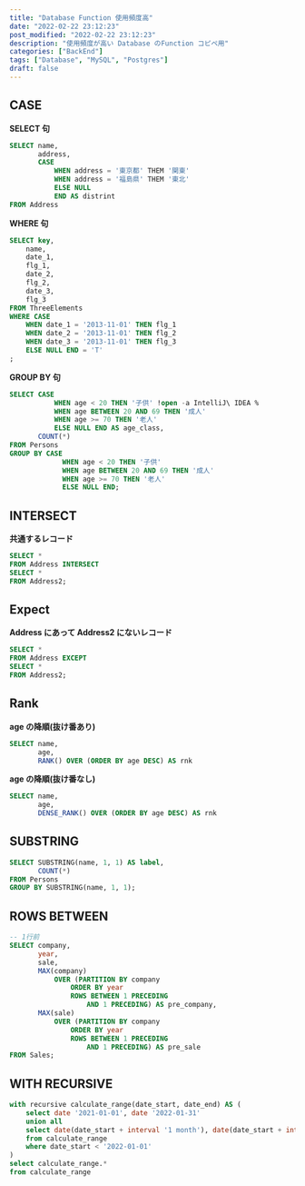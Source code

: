 ```yaml
---
title: "Database Function 使用頻度高"
date: "2022-02-22 23:12:23"
post_modified: "2022-02-22 23:12:23"
description: "使用頻度が高い Database のFunction コピペ用"
categories: ["BackEnd"]
tags: ["Database", "MySQL", "Postgres"]
draft: false
---
```


## CASE

**SELECT 句**

```sql
SELECT name,
       address,
       CASE
           WHEN address = '東京都' THEM '関東'
           WHEN address = '福島県' THEM '東北'
           ELSE NULL
           END AS distrint
FROM Address
```

**WHERE 句**

```sql
SELECT key,
    name,
    date_1,
    flg_1,
    date_2,
    flg_2,
    date_3,
    flg_3
FROM ThreeElements
WHERE CASE
    WHEN date_1 = '2013-11-01' THEN flg_1
    WHEN date_2 = '2013-11-01' THEN flg_2
    WHEN date_3 = '2013-11-01' THEN flg_3
    ELSE NULL END = 'T'
;
```

**GROUP BY 句**

```sql
SELECT CASE
           WHEN age < 20 THEN '子供' !open -a IntelliJ\ IDEA %
           WHEN age BETWEEN 20 AND 69 THEN '成人'
           WHEN age >= 70 THEN '老人'
           ELSE NULL END AS age_class,
       COUNT(*)
FROM Persons
GROUP BY CASE
             WHEN age < 20 THEN '子供'
             WHEN age BETWEEN 20 AND 69 THEN '成人'
             WHEN age >= 70 THEN '老人'
             ELSE NULL END;
```

## INTERSECT

**共通するレコード**

```sql
SELECT *
FROM Address INTERSECT
SELECT *
FROM Address2;
```

## Expect

**Address にあって Address2 にないレコード**

```sql
SELECT *
FROM Address EXCEPT
SELECT *
FROM Address2;
```

## Rank

**age の降順(抜け番あり)**

```sql
SELECT name,
       age,
       RANK() OVER (ORDER BY age DESC) AS rnk
```

**age の降順(抜け番なし)**

```sql
SELECT name,
       age,
       DENSE_RANK() OVER (ORDER BY age DESC) AS rnk
```

## SUBSTRING

```sql
SELECT SUBSTRING(name, 1, 1) AS label,
       COUNT(*)
FROM Persons
GROUP BY SUBSTRING(name, 1, 1);
```

## ROWS BETWEEN

```sql
-- 1行前
SELECT company,
       year,
       sale,
       MAX(company)
           OVER (PARTITION BY company
               ORDER BY year
               ROWS BETWEEN 1 PRECEDING
                   AND 1 PRECEDING) AS pre_company,
       MAX(sale)
           OVER (PARTITION BY company
               ORDER BY year
               ROWS BETWEEN 1 PRECEDING
                   AND 1 PRECEDING) AS pre_sale
FROM Sales;
```

## WITH RECURSIVE

```sql
with recursive calculate_range(date_start, date_end) AS (
    select date '2021-01-01', date '2022-01-31'
    union all
    select date(date_start + interval '1 month'), date(date_start + interval '2 month' - interval '1 day')
    from calculate_range
    where date_start < '2022-01-01'
)
select calculate_range.*
from calculate_range
```
